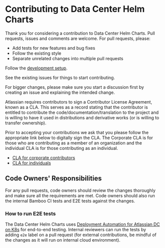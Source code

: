 # Contributing to Data Center Helm Charts

Thank you for considering a contribution to Data Center Helm Charts. Pull requests, issues and comments are welcome. For pull requests, please:

* Add tests for new features and bug fixes
* Follow the existing style
* Separate unrelated changes into multiple pull requests

Follow the [development setup](DEVELOPMENT.md).

See the existing issues for things to start contributing.

For bigger changes, please make sure you start a discussion first by creating an issue and explaining the intended change.

Atlassian requires contributors to sign a Contributor License Agreement, known as a CLA. This serves as a record stating that the contributor is entitled to contribute the code/documentation/translation to the project and is willing to have it used in distributions and derivative works (or is willing to transfer ownership).

Prior to accepting your contributions we ask that you please follow the appropriate link below to digitally sign the CLA. The Corporate CLA is for those who are contributing as a member of an organization and the individual CLA is for those contributing as an individual.

* [CLA for corporate contributors](https://opensource.atlassian.com/corporate)
* [CLA for individuals](https://opensource.atlassian.com/individual)

## Code Owners' Responsibilities

For any pull requests, code owners should review the changes thoroughly and make sure all the requirements are met. Code owners should also run the internal Bamboo CI tests and E2E tests against the changes.

### How to run E2E tests

The Data Center Helm Charts uses [Deployment Automation for Atlassian DC on K8s](https://github.com/atlassian-labs/data-center-terraform#deployment-automation-for-atlassian-dc-on-k8s) for end-to-end testing. Internal reviewers can run the tests by adding `e2e` label on a pull request (for external contributions, be mindful of the changes as it will run on internal cloud environment).
